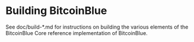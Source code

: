 Building BitcoinBlue
================

See doc/build-*.md for instructions on building the various
elements of the BitcoinBlue Core reference implementation of BitcoinBlue.

